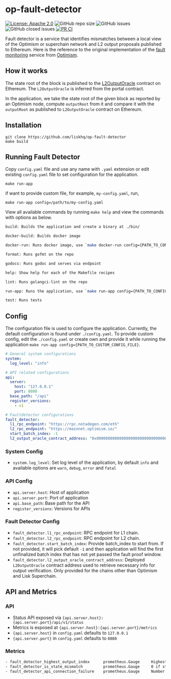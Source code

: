 # op-fault-detector

[![License: Apache 2.0](https://img.shields.io/badge/License-Apache%202.0-blue.svg)](http://www.apache.org/licenses/LICENSE-2.0)
![GitHub repo size](https://img.shields.io/github/repo-size/liskhq/op-fault-detector)
![GitHub issues](https://img.shields.io/github/issues-raw/liskhq/op-fault-detector)
![GitHub closed issues](https://img.shields.io/github/issues-closed-raw/liskhq/op-fault-detector)
[![PR CI](https://github.com/LiskHQ/op-fault-detector/actions/workflows/pr.yaml/badge.svg?branch=main&event=merge_group)](https://github.com/LiskHQ/op-fault-detector/actions/workflows/pr.yaml)

Fault detector is a service that identifies mismatches between a local view of the Optimism or superchain network and L2 output proposals published to Ethereum. Here is the reference to the original implementation of the [fault monitoring](https://github.com/ethereum-optimism/optimism/blob/v1.5.0/packages/chain-mon/src/fault-mon/README.md) service from [Optimism](https://www.optimism.io/).

## How it works

The state root of the block is published to the [L2OutputOracle](https://github.com/ethereum-optimism/optimism/blob/39b7262cc3ffd78cd314341b8512b2683c1d9af7/packages/contracts-bedrock/contracts/L1/L2OutputOracle.sol) contract on Ethereum. The `L2OutputOracle` is inferred from the portal contract.

In the application, we take the state root of the given block as reported by an Optimism node, compute `outputRoot` from it and compare it with the `outputRoot` as published to `L2OutputOracle` contract on Ethereum.

## Installation

```
git clone https://github.com/liskhq/op-fault-detector
make build
```

## Running Fault Detector

Copy `config.yaml` file and use any name with `.yaml` extension or edit existing `config.yaml` file to set configuration for the application.

```
make run-app
```
if want to provide custom file, for example, `my-config.yaml`, run,

```
make run-app config=/path/to/my-config.yaml
```

View all available commands by running `make help` and view the commands with options as below.

```sh
build: Builds the application and create a binary at ./bin/

docker-build: Builds docker image

docker-run: Runs docker image, use `make docker-run config={PATH_TO_CONFIG_FILE}` to provide custom config

format: Runs gofmt on the repo

godocs: Runs godoc and serves via endpoint

help: Show help for each of the Makefile recipes

lint: Runs golangci-lint on the repo

run-app: Runs the application, use `make run-app config={PATH_TO_CONFIG_FILE}` to provide custom config

test: Runs tests
```

## Config

The configuration file is used to configure the application. Currently, the default configuration is found under `./config.yaml`. To provide custom config, edit the `./config.yaml` or create own and provide it while running the application `make run-app config={PATH_TO_CUSTOM_CONFIG_FILE}`.

```yaml
# General system configurations
system:
  log_level: "info"

# API related configurations
api:
  server:
    host: "127.0.0.1"
    port: 8080
  base_path: "/api"
  register_versions:
    - v1

# Faultdetector configurations
fault_detector:
  l1_rpc_endpoint: "https://rpc.notadegen.com/eth"
  l2_rpc_endpoint: "https://mainnet.optimism.io/"
  start_batch_index: -1
  l2_output_oracle_contract_address: "0x0000000000000000000000000000000000000000"

```
### System Config
- `system.log_level`: Set log level of the application, by default `info` and available options are `warn`, `debug`, `error` and `fatal`

### API Config
- `api.server.host`: Host of application
- `api.server.port`: Port of application
- `api.base_path`: Base path for the API
- `register_versions`: Versions for APIs

### Fault Detector Config

- `fault_detector.l1_rpc_endpoint`: RPC endpoint for L1 chain.
- `fault_detector.l2_rpc_endpoint`: RPC endpoint for L2 chain.
- `fault_detector.start_batch_index`: Provide batch_index to start from. If not provided, it will pick default `-1` and then application will find the first unfinalized batch index that has not yet passed the fault proof window.
- `fault_detector.l2_output_oracle_contract_address`: Deployed `L2OutputOracle` contract address used to retrieve necessary info for output verification. Only provided for the chains other than Optimism and Lisk Superchain.

## API and Metrics

### API
- Status API exposed via `{api.server.host}:{api.server.port}/api/v1/status`
- Metrics is exposed at `{api.server.host}:{api.server.port}/metrics`
- `{api.server.host}` in `config.yaml` defaults to `127.0.0.1`
- `{api.server.port}` in `config.yaml` defaults to `8080`

### Metrics

```sh
- fault_detector_highest_output_index      prometheus.Gauge     Highest known output index
- fault_detector_is_state_mismatch         prometheus.Gauge     0 if state is ok, 1 if state is mismatched
- fault_detector_api_connection_failure    prometheus.Gauge     Number of API RPC calls failed for L1 and L2 nodes
```
